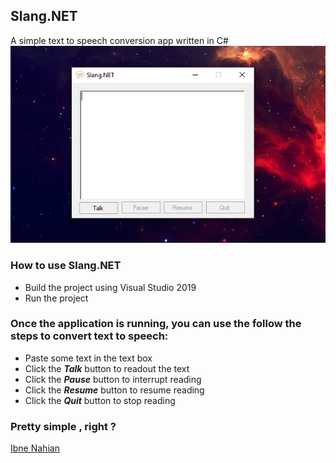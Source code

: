 ## Slang.NET

A simple text to speech conversion app written in C#
![Slang.NET](https://github.com/evilprince2009/Slang.NET/blob/main/Screenshot_1.png)

### How to use Slang.NET

- Build the project using Visual Studio 2019
- Run the project

### Once the application is running, you can use the follow the steps to convert text to speech:

- Paste some text in the text box
- Click the _**Talk**_ button to readout the text
- Click the _**Pause**_ button to interrupt reading
- Click the _**Resume**_ button to resume reading
- Click the _**Quit**_ button to stop reading

### Pretty simple , right ?

[Ibne Nahian](www.facebook.com/evilprince2009)
